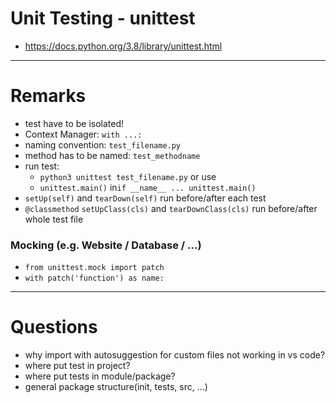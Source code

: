 # Unit Testing - unittest

- https://docs.python.org/3.8/library/unittest.html

---
# Remarks

- test have to be isolated!
- Context Manager: `with ...: `
- naming convention: `test_filename.py`
- method has to be named: `test_methodname`
- run test:
    - `python3 unittest test_filename.py` or use
    - `unittest.main()` in`if __name__ ... unittest.main()`
- `setUp(self)` and `tearDown(self)` run before/after each test
- `@classmethod` `setUpClass(cls)` and `tearDownClass(cls)` run before/after whole test file

### Mocking (e.g. Website / Database / ...)
- `from unittest.mock import patch`
- `with patch('function') as name: `

---
# Questions
- why import with autosuggestion for custom files not working in vs code?
- where put test in project?
- where put tests in module/package?
- general package structure(init, tests, src, ...)
